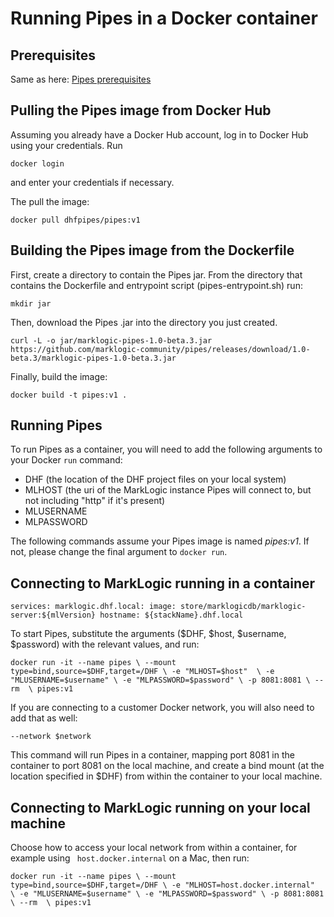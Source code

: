 # Running Pipes in a Docker container

## Prerequisites 

Same as here: [Pipes prerequisites](https://github.com/marklogic-community/pipes#prerequisites)


## Pulling the Pipes image from Docker Hub

Assuming you already have a Docker Hub account, log in to Docker Hub using your credentials. Run

``docker login``

and enter your credentials if necessary.

The pull the image:

``docker pull dhfpipes/pipes:v1``

## Building the Pipes image from the Dockerfile

First, create a directory to contain the Pipes jar. From the directory that contains the Dockerfile and entrypoint script (pipes-entrypoint.sh) run:

``mkdir jar``

Then, download the Pipes .jar into the directory you just created.

``curl -L -o jar/marklogic-pipes-1.0-beta.3.jar https://github.com/marklogic-community/pipes/releases/download/1.0-beta.3/marklogic-pipes-1.0-beta.3.jar``

Finally, build the image:

``docker build -t pipes:v1 .``

## Running Pipes

To run Pipes as a container, you will need to add the following arguments to your Docker ``run`` command:

* DHF (the location of the DHF project files on your local system)
* MLHOST (the uri of the MarkLogic instance Pipes will connect to, but not including "http" if it's present)
* MLUSERNAME
* MLPASSWORD

The following commands assume your Pipes image is named *pipes:v1*. If not, please change the final argument to ``docker run``.

## Connecting to MarkLogic running in a container

``services:
    marklogic.dhf.local:
      image: store/marklogicdb/marklogic-server:${mlVersion}
      hostname: ${stackName}.dhf.local``

To start Pipes, substitute the arguments (\$DHF, \$host, \$username, \$password) with the relevant values, and run:

``docker run -it --name pipes \
   --mount type=bind,source=$DHF,target=/DHF \
   -e "MLHOST=$host"  \
   -e "MLUSERNAME=$username" \
   -e "MLPASSWORD=$password" \
   -p 8081:8081 \
   --rm  \
   pipes:v1``

If you are connecting to a customer Docker network, you will also need to add that as well:

``--network $network``

This command will run Pipes in a container, mapping port 8081 in the container to port 8081 on the local machine, and create a bind mount (at the location specified in $DHF) from within the container to your local machine.

## Connecting to MarkLogic running on your local machine

Choose how to access your local network from within a container, for example using `` host.docker.internal`` on a Mac, then run: 

``docker run -it --name pipes \
   --mount type=bind,source=$DHF,target=/DHF \
   -e "MLHOST=host.docker.internal"  \
   -e "MLUSERNAME=$username" \
   -e "MLPASSWORD=$password" \
   -p 8081:8081 \
   --rm  \
   pipes:v1``